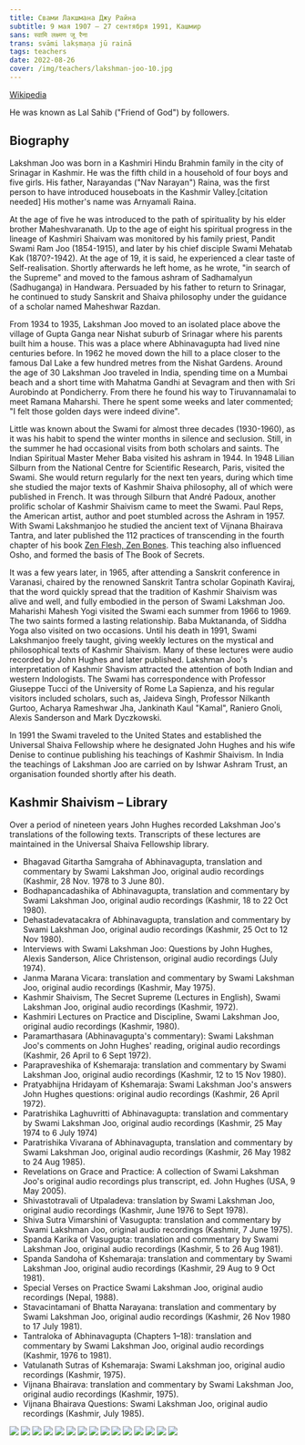 ```yaml
---
title: Свами Лакшмана Джу Райна
subtitle: 9 мая 1907 – 27 сентября 1991, Кашмир
sans: स्वामि लक्ष्मण जू रैना
trans: svāmi lakṣmaṇa jū rainā
tags: teachers
date: 2022-08-26
cover: /img/teachers/lakshman-joo-10.jpg
---
```


[Wikipedia](https://en.wikipedia.org/wiki/Lakshman_Joo)

He was known as Lal Sahib ("Friend of God") by followers.

## Biography

Lakshman Joo was born in a Kashmiri Hindu Brahmin family in the city of Srinagar in Kashmir. He was the fifth child in a household of four boys and five girls. His father, Narayandas ("Nav Narayan") Raina, was the first person to have introduced houseboats in the Kashmir Valley.[citation needed] His mother's name was Arnyamali Raina.

At the age of five he was introduced to the path of spirituality by his elder brother Maheshvaranath. Up to the age of eight his spiritual progress in the lineage of Kashmiri Shaivam was monitored by his family priest, Pandit Swami Ram Joo (1854-1915), and later by his chief disciple Swami Mehatab Kak (1870?-1942). At the age of 19, it is said, he experienced a clear taste of Self-realisation. Shortly afterwards he left home, as he wrote, "in search of the Supreme" and moved to the famous ashram of Sadhamalyun (Sadhuganga) in Handwara. Persuaded by his father to return to Srinagar, he continued to study Sanskrit and Shaiva philosophy under the guidance of a scholar named Maheshwar Razdan.

From 1934 to 1935, Lakshman Joo moved to an isolated place above the village of Gupta Ganga near Nishat suburb of Srinagar where his parents built him a house. This was a place where Abhinavagupta had lived nine centuries before. In 1962 he moved down the hill to a place closer to the famous Dal Lake a few hundred metres from the Nishat Gardens. Around the age of 30 Lakshman Joo traveled in India, spending time on a Mumbai beach and a short time with Mahatma Gandhi at Sevagram and then with Sri Aurobindo at Pondicherry. From there he found his way to Tiruvannamalai to meet Ramana Maharshi. There he spent some weeks and later commented; "I felt those golden days were indeed divine".

Little was known about the Swami for almost three decades (1930-1960), as it was his habit to spend the winter months in silence and seclusion. Still, in the summer he had occasional visits from both scholars and saints. The Indian Spiritual Master Meher Baba visited his ashram in 1944. In 1948 Lilian Silburn from the National Centre for Scientific Research, Paris, visited the Swami. She would return regularly for the next ten years, during which time she studied the major texts of Kashmir Shaiva philosophy, all of which were published in French. It was through Silburn that André Padoux, another prolific scholar of Kashmir Shaivism came to meet the Swami. Paul Reps, the American artist, author and poet stumbled across the Ashram in 1957. With Swami Lakshmanjoo he studied the ancient text of Vijnana Bhairava Tantra, and later published the 112 practices of transcending in the fourth chapter of his book [Zen Flesh, Zen Bones](/books/zen-bones.epub). This teaching also influenced Osho, and formed the basis of The Book of Secrets.

It was a few years later, in 1965, after attending a Sanskrit conference in Varanasi, chaired by the renowned Sanskrit Tantra scholar Gopinath Kaviraj, that the word quickly spread that the tradition of Kashmir Shaivism was alive and well, and fully embodied in the person of Swami Lakshman Joo. Maharishi Mahesh Yogi visited the Swami each summer from 1966 to 1969. The two saints formed a lasting relationship. Baba Muktananda, of Siddha Yoga also visited on two occasions. Until his death in 1991, Swami Lakshmanjoo freely taught, giving weekly lectures on the mystical and philosophical texts of Kashmir Shaivism. Many of these lectures were audio recorded by John Hughes and later published. Lakshman Joo's interpretation of Kashmir Shavism attracted the attention of both Indian and western Indologists. The Swami has correspondence with Professor Giuseppe Tucci of the University of Rome La Sapienza, and his regular visitors included scholars, such as, Jaideva Singh, Professor Nilkanth Gurtoo, Acharya Rameshwar Jha, Jankinath Kaul "Kamal", Raniero Gnoli, Alexis Sanderson and Mark Dyczkowski.

In 1991 the Swami traveled to the United States and established the Universal Shaiva Fellowship where he designated John Hughes and his wife Denise to continue publishing his teachings of Kashmir Shaivism. In India the teachings of Lakshman Joo are carried on by Ishwar Ashram Trust, an organisation founded shortly after his death.

## Kashmir Shaivism – Library

Over a period of nineteen years John Hughes recorded Lakshman Joo's translations of the following texts. Transcripts of these lectures are maintained in the Universal Shaiva Fellowship library.

- Bhagavad Gitartha Samgraha of Abhinavagupta, translation and commentary by Swami Lakshman Joo, original audio recordings (Kashmir, 28 Nov. 1978 to 3 June 80).
- Bodhapancadashika of Abhinavagupta, translation and commentary by Swami Lakshman Joo, original audio recordings (Kashmir, 18 to 22 Oct 1980).
- Dehastadevatacakra of Abhinavagupta, translation and commentary by Swami Lakshman Joo, original audio recordings (Kashmir, 25 Oct to 12 Nov 1980).
- Interviews with Swami Lakshman Joo: Questions by John Hughes, Alexis Sanderson, Alice Christenson, original audio recordings (July 1974).
- Janma Marana Vicara: translation and commentary by Swami Lakshman Joo, original audio recordings (Kashmir, May 1975).
- Kashmir Shaivism, The Secret Supreme (Lectures in English), Swami Lakshman Joo, original audio recordings (Kashmir, 1972).
- Kashmiri Lectures on Practice and Discipline, Swami Lakshman Joo, original audio recordings (Kashmir, 1980).
- Paramarthasara (Abhinavagupta's commentary): Swami Lakshman Joo's comments on John Hughes' reading, original audio recordings (Kashmir, 26 April to 6 Sept 1972).
- Parapraveshika of Kshemaraja: translation and commentary by Swami Lakshman Joo, original audio recordings (Kashmir, 12 to 15 Nov 1980).
- Pratyabhijna Hridayam of Kshemaraja: Swami Lakshman Joo's answers John Hughes questions: original audio recordings (Kashmir, 26 April 1972).
- Paratrishika Laghuvritti of Abhinavagupta: translation and commentary by Swami Lakshman Joo, original audio recordings (Kashmir, 25 May 1974 to 6 July 1974)
- Paratrishika Vivarana of Abhinavagupta, translation and commentary by Swami Lakshman Joo, original audio recordings (Kashmir, 26 May 1982 to 24 Aug 1985).
- Revelations on Grace and Practice: A collection of Swami Lakshman Joo's original audio recordings plus transcript, ed. John Hughes (USA, 9 May 2005).
- Shivastotravali of Utpaladeva: translation by Swami Lakshman Joo, original audio recordings (Kashmir, June 1976 to Sept 1978).
- Shiva Sutra Vimarshini of Vasugupta: translation and commentary by Swami Lakshman Joo, original audio recordings (Kashmir, 7 June 1975).
- Spanda Karika of Vasugupta: translation and commentary by Swami Lakshman Joo, original audio recordings (Kashmir, 5 to 26 Aug 1981).
- Spanda Sandoha of Kshemaraja: translation and commentary by Swami Lakshman Joo, original audio recordings (Kashmir, 29 Aug to 9 Oct 1981).
- Special Verses on Practice Swami Lakshman Joo, original audio recordings (Nepal, 1988).
- Stavacintamani of Bhatta Narayana: translation and commentary by Swami Lakshman Joo, original audio recordings (Kashmir, 26 Nov 1980 to 17 July 1981).
- Tantraloka of Abhinavagupta (Chapters 1–18): translation and commentary by Swami Lakshman Joo, original audio recordings (Kashmir, 1976 to 1981).
- Vatulanath Sutras of Kshemaraja: Swami Lakshman joo, original audio recordings (Kashmir, 1975).
- Vijnana Bhairava: translation and commentary by Swami Lakshman Joo, original audio recordings (Kashmir, 1975).
- Vijnana Bhairava Questions: Swami Lakshman Joo, original audio recordings (Kashmir, July 1985).

![](./lakshman-joo-2.jpg)
![](./lakshman-joo-3.png)
![](./lakshman-joo-4.jpg)
![](./lakshman-joo-5.jpg)
![](./lakshman-joo-6.jpg)
![](./lakshman-joo-7.jpg)
![](./lakshman-joo-8.jpg)
![](./lakshman-joo-9.jpg)
![](./lakshman-joo-10.jpg)
![](./lakshman-joo-11.jpg)
![](./lakshman-joo-12.jpg)
![](./lakshman-joo-13.jpg)
![](./lakshman-joo-14.jpg)
![](./lakshman-joo.jpg)
![](./laxmanjoo.jpg)

